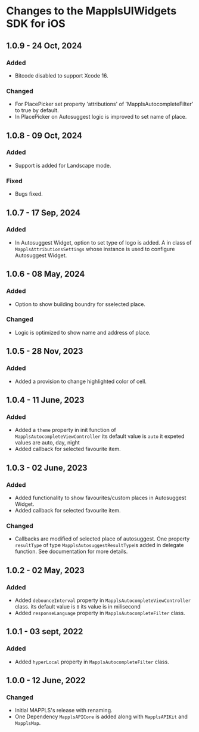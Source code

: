 # Changes to the MapplsUIWidgets SDK for iOS

## 1.0.9 - 24 Oct, 2024

### Added
- Bitcode disabled to support Xcode 16.

### Changed
- For PlacePicker set property 'attributions' of 'MapplsAutocompleteFilter' to true by default.
- In PlacePicker on Autosuggest logic is improved to set name of place.


## 1.0.8 - 09 Oct, 2024

### Added
- Support is added for Landscape mode.

### Fixed
- Bugs fixed.

## 1.0.7 - 17 Sep, 2024

### Added
- In Autosuggest Widget, option to set type of logo is added. A in class of `MapplsAttributionsSettings` whose instance is used to configure Autosuggest Widget.

## 1.0.6 - 08 May, 2024

### Added
- Option to show building boundry for sselected place.

### Changed
- Logic is optimized to show name and address of place.

## 1.0.5 - 28 Nov, 2023

### Added
- Added a provision to change highlighted color of cell.

## 1.0.4 - 11 June, 2023

### Added
- Added a `theme` property in init function of `MapplsAutocompleteViewController` its default value is `auto` it expeted values are auto, day, night
- Added callback for selected favourite item.


## 1.0.3 - 02 June, 2023

### Added
- Added functionality to show favourites/custom places in Autosuggest Widget. 
- Added callback for selected favourite item.

### Changed

- Callbacks are modified of selected place of autosuggest. One property `resultType` of type `MapplsAutosuggestResultType`is added in delegate function. See documentation for more details.

## 1.0.2 - 02 May, 2023

### Added
- Added `debounceInterval` property in `MapplsAutocompleteViewController` class. its default value is `0` its value is in milisecond
- Added `responseLanguage` property in `MapplsAutocompleteFilter` class.

## 1.0.1 - 03 sept, 2022

### Added
- Added `hyperLocal` property in `MapplsAutocompleteFilter` class.

## 1.0.0 - 12 June, 2022

### Changed

- Initial MAPPLS's release with renaming.
- One Dependency `MapplsAPICore` is added along with `MapplsAPIKit` and `MapplsMap`.
